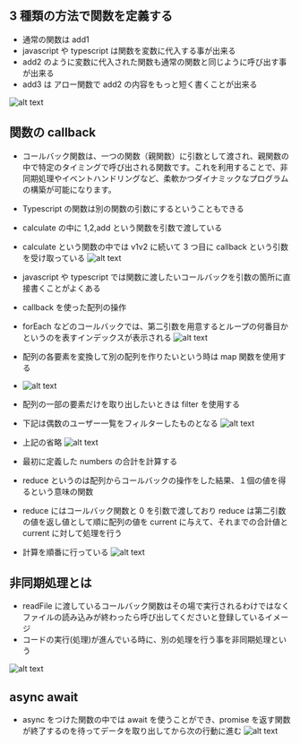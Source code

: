 ## 3 種類の方法で関数を定義する

- 通常の関数は add1
- javascript や typescript は関数を変数に代入する事が出来る
- add2 のように変数に代入された関数も通常の関数と同じように呼び出す事が出来る
- add3 は アロー関数で add2 の内容をもっと短く書くことが出来る

![alt text](image-20.png)

## 関数の callback

- コールバック関数は、一つの関数（親関数）に引数として渡され、親関数の中で特定のタイミングで呼び出される関数です。これを利用することで、非同期処理やイベントハンドリングなど、柔軟かつダイナミックなプログラムの構築が可能になります。

- Typescript の関数は別の関数の引数にするということもできる
- calculate の中に 1,2,add という関数を引数で渡している
- calculate という関数の中では v1v2 に続いて 3 つ目に callback という引数を受け取っている
  ![alt text](image-21.png)

- javascript や typescript では関数に渡したいコールバックを引数の箇所に直接書くことがよくある

- callback を使った配列の操作
- forEach などのコールバックでは、第二引数を用意するとループの何番目かというのを表すインデックスが表示される
  ![alt text](image-22.png)

- 配列の各要素を変換して別の配列を作りたいという時は map 関数を使用する
- ![alt text](image-23.png)

- 配列の一部の要素だけを取り出したいときは filter を使用する
- 下記は偶数のユーザー一覧をフィルターしたものとなる
  ![alt text](image-24.png)
- 上記の省略
  ![alt text](image-25.png)

- 最初に定義した numbers の合計を計算する
- reduce というのは配列からコールバックの操作をした結果、１個の値を得るという意味の関数
- reduce にはコールバック関数と 0 を引数で渡しており reduce は第二引数の値を返し値として順に配列の値を current に与えて、それまでの合計値と current に対して処理を行う
- 計算を順番に行っている
  ![alt text](image-26.png)

## 非同期処理とは

- readFile に渡しているコールバック関数はその場で実行されるわけではなくファイルの読み込みが終わったら呼び出してくださいと登録しているイメージ
- コードの実行(処理)が進んでいる時に、別の処理を行う事を非同期処理という

![alt text](image-27.png)

## async await

- async をつけた関数の中では await を使うことができ、promise を返す関数が終了するのを待ってデータを取り出してから次の行動に進む
  ![alt text](image-28.png)
